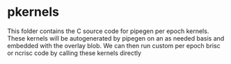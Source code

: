 # pkernels

This folder contains the C source code for pipegen per epoch kernels.
These kernels will be autogenerated by pipegen on an as needed basis and embedded with the overlay blob.
We can then run custom per epoch brisc or ncrisc code by calling these kernels directly
